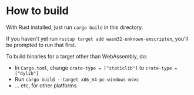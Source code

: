 # How to build

With Rust installed, just run `cargo build` in this directory.

If you haven't yet run `rustup target add wasm32-unknown-emscripten`, you'll be prompted to run that first.

To build binaries for a target other than WebAssembly, do:

- In `Cargo.toml`, change `crate-type = ["staticlib"]` to `crate-type = ["dylib"]`
- Run `cargo build --target x86_64-pc-windows-msvc`
- ... etc, for other platforms
